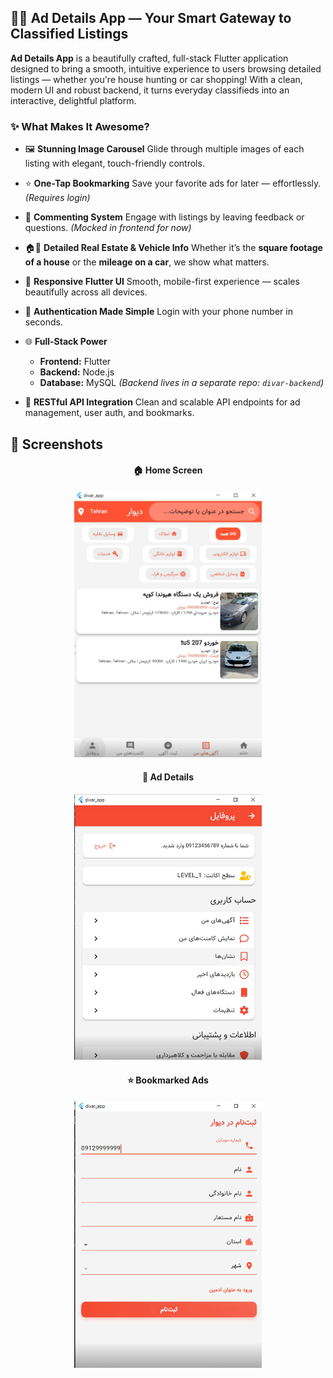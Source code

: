 

## 🏡🚗 Ad Details App — Your Smart Gateway to Classified Listings

**Ad Details App** is a beautifully crafted, full-stack Flutter application designed to bring a smooth, intuitive experience to users browsing detailed listings — whether you're house hunting or car shopping!
With a clean, modern UI and robust backend, it turns everyday classifieds into an interactive, delightful platform.


### ✨ What Makes It Awesome?

* 🖼 **Stunning Image Carousel**
  Glide through multiple images of each listing with elegant, touch-friendly controls.

* ⭐ **One-Tap Bookmarking**
  Save your favorite ads for later — effortlessly. *(Requires login)*

* 💬 **Commenting System**
  Engage with listings by leaving feedback or questions. *(Mocked in frontend for now)*

* 🏠🚙 **Detailed Real Estate & Vehicle Info**
  Whether it’s the **square footage of a house** or the **mileage on a car**, we show what matters.

* 📱 **Responsive Flutter UI**
  Smooth, mobile-first experience — scales beautifully across all devices.

* 🔐 **Authentication Made Simple**
  Login with your phone number in seconds.

* 🌐 **Full-Stack Power**

  * **Frontend:** Flutter
  * **Backend:** Node.js
  * **Database:** MySQL
    *(Backend lives in a separate repo: `divar-backend`)*

* 🧩 **RESTful API Integration**
  Clean and scalable API endpoints for ad management, user auth, and bookmarks.

## 📸 Screenshots

<div align="center">
  <h4>🏠 Home Screen</h4>
  <img src="project_images/screen1.png" alt="Home Screen" width="300"/>

  <h4>📄 Ad Details</h4>
  <img src="project_images/screen2.png" alt="Ad Details" width="300"/>

  <h4>⭐ Bookmarked Ads</h4>
  <img src="project_images/screen3.png" alt="Bookmarks" width="300"/>
</div>

